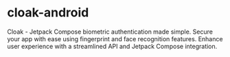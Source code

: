 # cloak-android
Cloak - Jetpack Compose biometric authentication made simple. Secure your app with ease using fingerprint and face recognition features. Enhance user experience with a streamlined API and Jetpack Compose integration.
